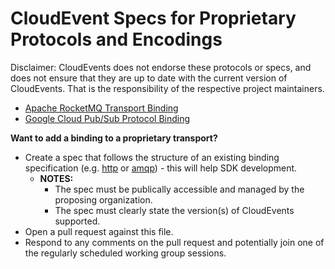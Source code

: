 # CloudEvent Specs for Proprietary Protocols and Encodings

Disclaimer: CloudEvents does not endorse these protocols or specs, and does not
ensure that they are up to date with the current version of CloudEvents. That is
the responsibility of the respective project maintainers.

- [Apache RocketMQ Transport Binding](https://github.com/apache/rocketmq-externals/blob/master/rocketmq-cloudevents-binding/rocketmq-transport-binding.md)
- [Google Cloud Pub/Sub Protocol Binding](https://github.com/google/knative-gcp/blob/master/docs/spec/pubsub-protocol-binding.md)

**Want to add a binding to a proprietary transport?**

- Create a spec that follows the structure of an existing binding specification (e.g. [http](http-protocol-binding.md) or [amqp](amqp-protocol-binding.md)) - this will help SDK development.
  - **NOTES:**
    - The spec must be publically accessible and managed by the proposing organization.
    - The spec must clearly state the version(s) of CloudEvents supported.
- Open a pull request against this file.
- Respond to any comments on the pull request and potentially join one of the regularly scheduled working group sessions.
